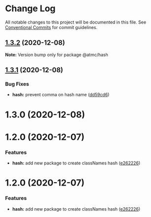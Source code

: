 # Change Log

All notable changes to this project will be documented in this file.
See [Conventional Commits](https://conventionalcommits.org) for commit guidelines.

## [1.3.2](https://github.com/atmc/atmc/compare/@atmc/hash@1.3.1...@atmc/hash@1.3.2) (2020-12-08)

**Note:** Version bump only for package @atmc/hash





## [1.3.1](https://github.com/atmc/atmc/compare/@atmc/hash@1.3.0...@atmc/hash@1.3.1) (2020-12-08)


### Bug Fixes

* **hash:** prevent comma on hash name ([dd59cd6](https://github.com/atmc/atmc/commit/dd59cd6833aabc0aa2f6f836d2b2e0b9f83a23a1))





# 1.3.0 (2020-12-08)



# 1.2.0 (2020-12-07)


### Features

* **hash:** add new package to create classNames hash ([e262226](https://github.com/atmc/atmc/commit/e2622262446fe218a5bb82418c6d19856fe8d073))





# 1.2.0 (2020-12-07)


### Features

* **hash:** add new package to create classNames hash ([e262226](https://github.com/atmc/atmc/commit/e2622262446fe218a5bb82418c6d19856fe8d073))

